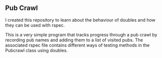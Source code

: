 ## Pub Crawl

I created this repository to learn about the behaviour of doubles and how they can be used with rspec. 

This is a very simple program that tracks progress through a pub crawl by recording pub names and adding them to a list of visited pubs. The associated rspec file contains different ways of testing methods in the Pubcrawl class using doubles.
